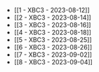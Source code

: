 - [[1 - XBC3 - 2023-08-12]]
- [[2 - XBC3 - 2023-08-14]]
- [[3 - XBC3 - 2023-08-16]]
- [[4 - XBC3 - 2023-08-18]]
- [[5 - XBC3 - 2023-08-25]]
- [[6 - XBC3 - 2023-08-26]]
- [[7 - XBC3 - 2023-09-02]]
- [[8 - XBC3 - 2023-09-04]]
